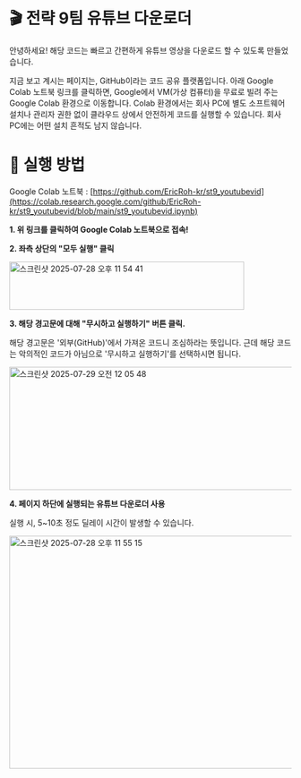 # 🎬 전략 9팀 유튜브 다운로더

안녕하세요! 해당 코드는 빠르고 간편하게 유튜브 영상을 다운로드 할 수 있도록 만들었습니다.

지금 보고 계시는 페이지는, GitHub이라는 코드 공유 플랫폼입니다.
아래 Google Colab 노트북 링크를 클릭하면, Google에서 VM(가상 컴퓨터)을 무료로 빌려 주는 Google Colab 환경으로 이동합니다.
Colab 환경에서는 회사 PC에 별도 소프트웨어 설치나 관리자 권한 없이 클라우드 상에서 안전하게 코드를 실행할 수 있습니다. 회사 PC에는 어떤 설치 흔적도 남지 않습니다.



# 📂 실행 방법

Google Colab 노트북 : [https://github.com/EricRoh-kr/st9_youtubevid](https://colab.research.google.com/github/EricRoh-kr/st9_youtubevid/blob/main/st9_youtubevid.ipynb)

**1. 위 링크를 클릭하여 Google Colab 노트북으로 접속!**

**2. 좌측 상단의 "모두 실행" 클릭**

<img width="419" height="86" alt="스크린샷 2025-07-28 오후 11 54 41" src="https://github.com/user-attachments/assets/4fbe9aab-007a-4d1c-ab94-b0242e2081e7" />

**3. 해당 경고문에 대해 "무시하고 실행하기" 버튼 클릭.**

해당 경고문은 '외부(GitHub)'에서 가져온 코드니 조심하라는 뜻입니다.
근데 해당 코드는 악의적인 코드가 아님으로 '무시하고 실행하기'를 선택하시면 됩니다.

<img width="597" height="220" alt="스크린샷 2025-07-29 오전 12 05 48" src="https://github.com/user-attachments/assets/5940b19f-3763-42ef-8afb-11f6b4c489aa" />

**4. 페이지 하단에 실행되는 유튜브 다운로더 사용**

실행 시, 5~10초 정도 딜레이 시간이 발생할 수 있습니다.

<img width="709" height="416" alt="스크린샷 2025-07-28 오후 11 55 15" src="https://github.com/user-attachments/assets/fd7d4a2d-9b61-41d3-bb24-a4ffba0dce00" />

